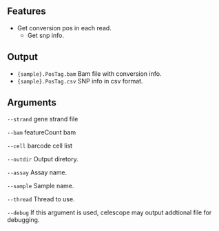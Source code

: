 ## Features
- Get conversion pos in each read.
    - Get snp info. 

## Output
- `{sample}.PosTag.bam` Bam file with conversion info.
- `{sample}.PosTag.csv` SNP info in csv format.


## Arguments
`--strand` gene strand file

`--bam` featureCount bam

`--cell` barcode cell list

`--outdir` Output diretory.

`--assay` Assay name.

`--sample` Sample name.

`--thread` Thread to use.

`--debug` If this argument is used, celescope may output addtional file for debugging.

